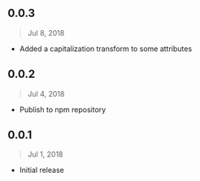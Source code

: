 ## 0.0.3
> Jul 8, 2018

- Added a capitalization transform to some attributes

## 0.0.2
> Jul 4, 2018

- Publish to npm repository


## 0.0.1
> Jul 1, 2018

- Initial release
